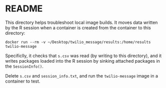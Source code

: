 # README

This directory helps troubleshoot local image builds. It moves data written by the R session when a container is created from the container to this directory:

```
docker run --rm -v ~/Desktop/twilio_message/results:/home/results twilio-message
```

Specificlly, it checks that `s.csv` was read (by writing to this directory), and it writes packages loaded into the R session by sinking attached packages in the `SessionInfo()`.

Delete `s.csv` and `session_info.txt`, and run the `twilio-message` image in a container to test. 